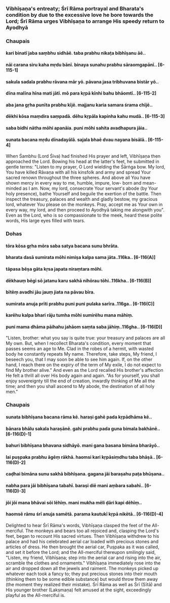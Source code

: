 ### Vibhīṣaṇa's entreaty; Śrī Rāma portrayal and Bharata's condition by due to the excessive love he bore towards the Lord; Śrī Rāma urges Vibhīṣaṇa to arrange His speedy return to Ayodhyā

### Chaupais

#### kari binatī jaba saṃbhu sidhāē. taba prabhu nikaṭa bibhīṣanu āē..
#### nāi carana siru kaha mṛdu bānī. binaya sunahu prabhu sāraomgapānī.. [6-115-1]
#### sakula sadala prabhu rāvana mār yō. pāvana jasa tribhuvana bistār yō..
#### dīna malīna hīna mati jātī. mō para kṛpā kīnhi bahu bhāomtī.. [6-115-2]
#### aba jana gṛha punīta prabhu kījē. majjanu karia samara śrama chījē..
#### dēkhi kōsa maṃdira saṃpadā. dēhu kṛpāla kapinha kahu mudā.. [6-115-3]
#### saba bidhi nātha mōhi apanāia. puni mōhi sahita avadhapura jāia..
#### sunata bacana mṛdu dīnadayālā. sajala bhaē dvau nayana bisālā.. [6-115-4]

When Śambhu (Lord Śiva) had finished His prayer and left, Vibhīṣaṇa then approached the Lord. Bowing his head at the latter's feet, he submitted in gentle terms: "Listen to my prayer, O Lord wielding the Śārṅga bow. My lord, You have killed Rāvaṇa with all his kinsfolk and army and spread Your sacred renown throughout the three spheres. And above all You have shown mercy in every way to me, humble, impure, low- born and mean-minded as I am. Now, my lord, consecrate Your servant's abode (by Your holy presence), bathe Yourself and beguile the exertion of the battle. Then inspect the treasury, palaces and wealth and gladly bestow, my gracious lord, whatever You please on the monkeys. Pray, accept me as Your own in every way, my lord, and then proceed to Ayodhyā taking me alongwith you". Even as the Lord, who is so compassionate to the meek, heard these polite words, His large eyes filled with tears.

### Dohas

#### tōra kōsa gṛha mōra saba satya bacana sunu bhrāta.
#### bharata dasā sumirata mōhi nimiṣa kalpa sama jāta..116ka.. [6-116(A)]
#### tāpasa bēṣa gāta kṛsa japata niraṃtara mōhi.
#### dēkhauṃ bēgi sō jatanu karu sakhā nihōrau tōhi..116kha.. [6-116(B)]
#### bītēṃ avadhi jāu jauṃ jiata na pāvau bīra.
#### sumirata anuja prīti prabhu puni puni pulaka sarīra..116ga.. [6-116(C)]
#### karēhu kalpa bhari rāju tumha mōhi sumirēhu mana māhiṃ.
#### puni mama dhāma pāihahu jahāom saṃta saba jāhiṃ..116gha.. [6-116(D)]

"Listen, brother: what you say is quite true: your treasury and palaces are all My own. But, when I recollect Bharata's condition, every moment that passes seems an age to Me. Clad in the robes of a hermit, with wasted body he constantly repeats My name. Therefore, take steps, My friend, I beseech you, that I may soon be able to see him again. If, on the other hand, I reach there on the expiry of the term of My exile, I do not expect to find My brother alive." And even as the Lord recalled His brother's affection He felt a thrill all over His body again and again. "As for yourself, you shall enjoy sovereignty till the end of creation, inwardly thinking of Me all the time; and then you shall ascend to My abode, the destination of all holy men."

### Chaupais

#### sunata bibhīṣana bacana rāma kē. haraṣi gahē pada kṛpādhāma kē..
#### bānara bhālu sakala haraṣānē. gahi prabhu pada guna bimala bakhānē.. [6-116(D)-1]
#### bahuri bibhīṣana bhavana sidhāyō. mani gana basana bimāna bharāyō..
#### lai puṣpaka prabhu āgēṃ rākhā. haomsi kari kṛpāsiṃdhu taba bhāṣā.. [6-116(D)-2]
#### caḍhai bimāna sunu sakhā bibhīṣana. gagana jāi baraṣahu paṭa bhūṣana..
#### nabha para jāi bibhīṣana tabahī. baraṣi diē mani aṃbara sabahī.. [6-116(D)-3]
#### jōi jōi mana bhāvai sōi lēhīṃ. mani mukha mēli ḍāri kapi dēhīṃ..
#### haomsē rāmu śrī anuja samētā. parama kautukī kṛpā nikētā.. [6-116(D)-4]

Delighted to hear Śrī Rāma's words, Vibhīṣaṇa clasped the feet of the All-merciful. The monkeys and bears too all rejoiced and, clasping the Lord's feet, began to recount His sacred virtues. Then Vibhīṣaṇa withdrew to his palace and had his celebrated aerial car loaded with precious stones and articles of dress. He then brought the aerial car, Puṣpaka as it was called, and set it before the Lord; and the All-merciful thereupon smilingly said, "Listen, my friend, Vibhīṣaṇa; step into the aerial car and rising into the air, scramble the clothes and ornaments." Vibhīṣaṇa immediately rose into the air and dropped down all the jewels and raiment. The monkeys picked up whatever each took a fancy to; they put precious stones into their mouth (thinking them to be some edible substance) but would throw them away (the moment they realized their mistake). Śrī Rāma as well as Śrī (Sītā) and His younger brother (Lakṣmaṇa) felt amused at the sight, exceedingly playful as the All-merciful is.